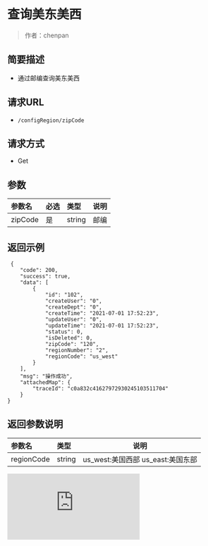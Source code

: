 # 查询美东美西

> 作者：chenpan

## 简要描述

- 通过邮编查询美东美西

## 请求URL
- `/configRegion/zipCode`
  
## 请求方式
- Get 

## 参数

|参数名|必选|类型|说明|
|:----    |:---|:----- |-----   |
|zipCode |是  |string |邮编   |

## 返回示例 

``` 
 {
    "code": 200,
    "success": true,
    "data": [
        {
            "id": "102",
            "createUser": "0",
            "createDept": "0",
            "createTime": "2021-07-01 17:52:23",
            "updateUser": "0",
            "updateTime": "2021-07-01 17:52:23",
            "status": 0,
            "isDeleted": 0,
            "zipCode": "120",
            "regionNumber": "2",
            "regionCode": "us_west"
        }
    ],
    "msg": "操作成功",
    "attachedMap": {
        "traceId": "c0a832c41627972930245103511704"
    }
}
```

## 返回参数说明 

|参数名|类型|说明|
|:-----  |:-----|-----                           |
|regionCode |string   |us_west:美国西部 us_east:美国东部  |
![](http://showdoc.zehui.local/server/index.php?s=/api/attachment/visitFile/sign/a66d1fc8c2acb326efb132d1f31cbc8c&showdoc=.jpg)